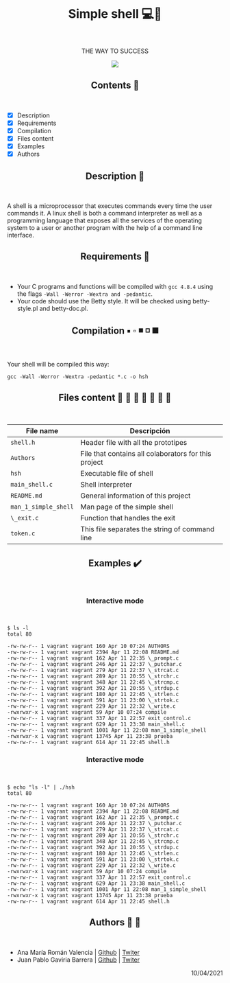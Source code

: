 <h1 align="center">Simple shell 💻📡</h1> <br>

<div align="center">

<p>THE WAY TO SUCCESS</p>

<img src= "https://miro.medium.com/max/1204/1*5w2fOfCVL5FdK7oYDJgIHg.png" >

</div>

<h2 align="center">Contents 📄</h2> <br>

- [x] Description
- [x] Requirements
- [x] Compilation
- [x] Files content
- [x] Examples
- [x] Authors

<h2 align="center">Description 📑</h2> <br>

A shell is a microprocessor that executes commands every time the user commands it. A linux shell is both a command interpreter as well as a programming language that exposes all the services of the operating system to a user or another program with the help of a command line interface.

<h2 align="center">Requirements 📣</h2> <br>

- Your C programs and functions will be compiled with `gcc 4.8.4` using the flags `-Wall -Werror -Wextra and -pedantic`.
- Your code should use the Betty style. It will be checked using betty-style.pl and betty-doc.pl.

<h2 align="center">Compilation ▪️ ▫️ ◾ ◽ ◼️</h2> <br>

Your shell will be compiled this way:

```
gcc -Wall -Werror -Wextra -pedantic *.c -o hsh
```

<h2 align="center">Files content 📕 📗 📘 📙 📓 📔 📒</h2> <br>

| File name            | Descripción                                          |
| -------------------- | ---------------------------------------------------- |
| `shell.h`            | Header file with all the prototipes                  |
| `Authors`            | File that contains all colaborators for this project |
| `hsh`                | Executable file of shell                             |
| `main_shell.c`       | Shell interpreter                                    |
| `README.md`          | General information of this project                  |
| `man_1_simple_shell` | Man page of the simple shell                         |
| `\_exit.c`           | Function that handles the exit                       |
| `token.c`            | This file separates the string of command line       |

<h2 align="center">Examples ✔️</h2> <br>

<h3 align="center">Interactive mode</h3> <br>

```
$ ls -l
total 80

-rw-rw-r-- 1 vagrant vagrant 160 Apr 10 07:24 AUTHORS
-rw-rw-r-- 1 vagrant vagrant 2394 Apr 11 22:08 README.md
-rw-rw-r-- 1 vagrant vagrant 162 Apr 11 22:35 \_prompt.c
-rw-rw-r-- 1 vagrant vagrant 246 Apr 11 22:37 \_putchar.c
-rw-rw-r-- 1 vagrant vagrant 279 Apr 11 22:37 \_strcat.c
-rw-rw-r-- 1 vagrant vagrant 289 Apr 11 20:55 \_strchr.c
-rw-rw-r-- 1 vagrant vagrant 348 Apr 11 22:45 \_strcmp.c
-rw-rw-r-- 1 vagrant vagrant 392 Apr 11 20:55 \_strdup.c
-rw-rw-r-- 1 vagrant vagrant 180 Apr 11 22:45 \_strlen.c
-rw-rw-r-- 1 vagrant vagrant 591 Apr 11 23:00 \_strtok.c
-rw-rw-r-- 1 vagrant vagrant 229 Apr 11 22:32 \_write.c
-rwxrwxr-x 1 vagrant vagrant 59 Apr 10 07:24 compile
-rw-rw-r-- 1 vagrant vagrant 337 Apr 11 22:57 exit_control.c
-rw-rw-r-- 1 vagrant vagrant 629 Apr 11 23:38 main_shell.c
-rw-rw-r-- 1 vagrant vagrant 1001 Apr 11 22:08 man_1_simple_shell
-rwxrwxr-x 1 vagrant vagrant 13745 Apr 11 23:38 prueba
-rw-rw-r-- 1 vagrant vagrant 614 Apr 11 22:45 shell.h

```

<h3 align="center">Interactive mode</h3> <br>

```
$ echo "ls -l" | ./hsh
total 80

-rw-rw-r-- 1 vagrant vagrant 160 Apr 10 07:24 AUTHORS
-rw-rw-r-- 1 vagrant vagrant 2394 Apr 11 22:08 README.md
-rw-rw-r-- 1 vagrant vagrant 162 Apr 11 22:35 \_prompt.c
-rw-rw-r-- 1 vagrant vagrant 246 Apr 11 22:37 \_putchar.c
-rw-rw-r-- 1 vagrant vagrant 279 Apr 11 22:37 \_strcat.c
-rw-rw-r-- 1 vagrant vagrant 289 Apr 11 20:55 \_strchr.c
-rw-rw-r-- 1 vagrant vagrant 348 Apr 11 22:45 \_strcmp.c
-rw-rw-r-- 1 vagrant vagrant 392 Apr 11 20:55 \_strdup.c
-rw-rw-r-- 1 vagrant vagrant 180 Apr 11 22:45 \_strlen.c
-rw-rw-r-- 1 vagrant vagrant 591 Apr 11 23:00 \_strtok.c
-rw-rw-r-- 1 vagrant vagrant 229 Apr 11 22:32 \_write.c
-rwxrwxr-x 1 vagrant vagrant 59 Apr 10 07:24 compile
-rw-rw-r-- 1 vagrant vagrant 337 Apr 11 22:57 exit_control.c
-rw-rw-r-- 1 vagrant vagrant 629 Apr 11 23:38 main_shell.c
-rw-rw-r-- 1 vagrant vagrant 1001 Apr 11 22:08 man_1_simple_shell
-rwxrwxr-x 1 vagrant vagrant 13745 Apr 11 23:38 prueba
-rw-rw-r-- 1 vagrant vagrant 614 Apr 11 22:45 shell.h

```

<h2 align="center">Authors 👩 👦</h2> <br>

- Ana María Román Valencia | [Github](https://github.com/anamariaroman) | [Twiter](https://twitter.com/AnaMari77939013)
- Juan Pablo Gaviria Barrera | [Github](https://github.com/Juanpagab99) | [Twiter](https://twitter.com/JuanPab27132211)

<div dir="rtl">10/04/2021</div>
